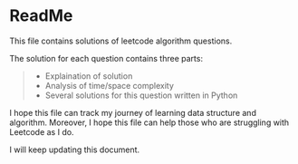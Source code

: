 # ReadMe

This file contains solutions of leetcode algorithm questions.

The solution for each question contains three parts:

> - Explaination of solution 
> - Analysis of time/space complexity
> - Several solutions for this question written in Python


I hope this file can track my journey of learning data structure and algorithm. Moreover, I hope this file can help those who are struggling with Leetcode as I do.


I will keep updating this document.

